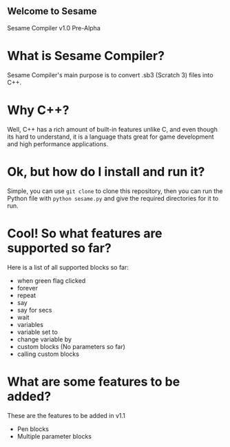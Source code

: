 ## Welcome to Sesame
Sesame Compiler v1.0 Pre-Alpha

# What is Sesame Compiler?
Sesame Compiler's main purpose is to convert .sb3 (Scratch 3) files into C++.

# Why C++?
Well, C++ has a rich amount of built-in features unlike C, and even though its hard to understand, it is a language thats great for game development and high performance applications.

# Ok, but how do I install and run it?
Simple, you can use `git clone` to clone this repository, then you can run the Python file with `python sesame.py` and give the required directories for it to run.

# Cool! So what features are supported so far?
Here is a list of all supported blocks so far:

  - when green flag clicked
  - forever
  - repeat
  - say
  - say for secs
  - wait
  - variables
  - variable set to
  - change variable by
  - custom blocks (No parameters so far)
  - calling custom blocks

# What are some features to be added?
These are the features to be added in v1.1
  - Pen blocks
  - Multiple parameter blocks
